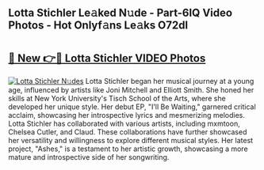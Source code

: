 ## Lotta Stichler Le𝚊ked N𝚞de - Part-6IQ Video Photos - Hot Onlyf𝚊ns Le𝚊ks O72dl

# <h2><a href="http://ab55428.deff.icu/?id=Lotta+Stichler">🔗 New 👉🔴 Lotta Stichler VIDEO Photos</a></h2>

[![Lotta Stichler N𝚞des](https://i.imgur.com/rIISA9y.gif)](http://ab55428.deff.icu/?id=Lotta+Stichler)
Lotta Stichler began her musical journey at a young age, influenced by artists like Joni Mitchell and Elliott Smith. She honed her skills at New York University's Tisch School of the Arts, where she developed her unique style. Her debut EP, "I'll Be Waiting," garnered critical acclaim, showcasing her introspective lyrics and mesmerizing melodies. Lotta Stichler has collaborated with various artists, including mxmtoon, Chelsea Cutler, and Claud. These collaborations have further showcased her versatility and willingness to explore different musical styles. Her latest project, "Ashes," is a testament to her artistic growth, showcasing a more mature and introspective side of her songwriting.
